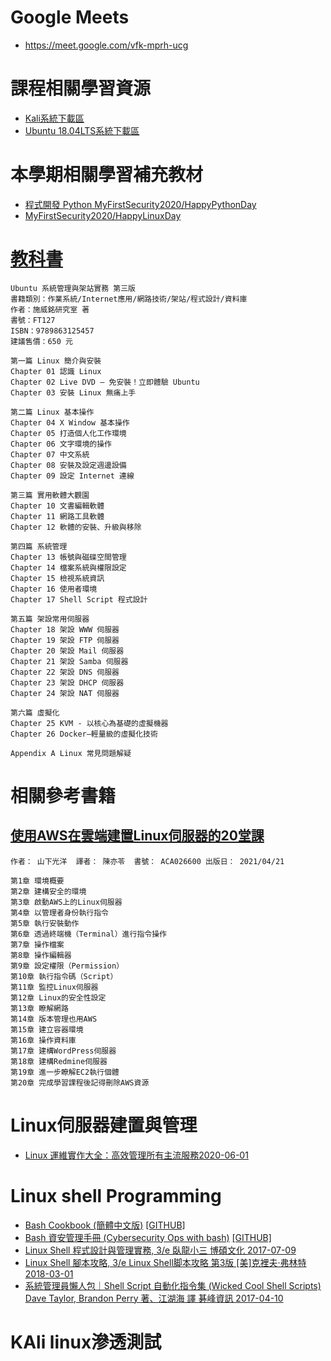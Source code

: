 # Google Meets

- https://meet.google.com/vfk-mprh-ucg

# 課程相關學習資源

- [Kali系統下載區](https://drive.google.com/file/d/1awLNHsJKgga2W0XFycnBmPEgzx4221Wi/view?usp=sharing)
- [Ubuntu 18.04LTS系統下載區](https://drive.google.com/file/d/1QPy_Ztk5Gl1ZkHRRCCytEJRem0KjItOw/view?usp=sharing)

# 本學期相關學習補充教材
- [程式開發 Python MyFirstSecurity2020/HappyPythonDay](https://github.com/MyFirstSecurity2020/HappyPythonDay)
- [MyFirstSecurity2020/HappyLinuxDay](https://github.com/MyFirstSecurity2020/HappyLinuxDay)


# [教科書](https://www.flag.com.tw/books/product/FT127)
```
Ubuntu 系統管理與架站實務 第三版
書籍類別：作業系統/Internet應用/網路技術/架站/程式設計/資料庫
作者：施威銘研究室 著
書號：FT127
ISBN：9789863125457
建議售價：650 元
```
```
第一篇 Linux 簡介與安裝
Chapter 01 認識 Linux
Chapter 02 Live DVD — 免安裝！立即體驗 Ubuntu
Chapter 03 安裝 Linux 無痛上手

第二篇 Linux 基本操作
Chapter 04 X Window 基本操作
Chapter 05 打造個人化工作環境
Chapter 06 文字環境的操作
Chapter 07 中文系統
Chapter 08 安裝及設定週邊設備
Chapter 09 設定 Internet 連線

第三篇 實用軟體大觀園
Chapter 10 文書編輯軟體
Chapter 11 網路工具軟體
Chapter 12 軟體的安裝、升級與移除

第四篇 系統管理
Chapter 13 帳號與磁碟空間管理
Chapter 14 檔案系統與權限設定
Chapter 15 檢視系統資訊
Chapter 16 使用者環境
Chapter 17 Shell Script 程式設計

第五篇 架設常用伺服器
Chapter 18 架設 WWW 伺服器
Chapter 19 架設 FTP 伺服器
Chapter 20 架設 Mail 伺服器
Chapter 21 架設 Samba 伺服器
Chapter 22 架設 DNS 伺服器
Chapter 23 架設 DHCP 伺服器
Chapter 24 架設 NAT 伺服器

第六篇 虛擬化
Chapter 25 KVM - 以核心為基礎的虛擬機器
Chapter 26 Docker–輕量級的虛擬化技術

Appendix A Linux 常見問題解疑
```
# 相關參考書籍
## [使用AWS在雲端建置Linux伺服器的20堂課 ](https://www.books.com.tw/products/0010889531)
```
作者： 山下光洋  譯者： 陳亦苓  書號： ACA026600 出版日： 2021/04/21

第1章 環境概要
第2章 建構安全的環境
第3章 啟動AWS上的Linux伺服器
第4章 以管理者身份執行指令
第5章 執行安裝動作
第6章 透過終端機（Terminal）進行指令操作
第7章 操作檔案
第8章 操作編輯器
第9章 設定權限（Permission）
第10章 執行指令碼（Script）
第11章 監控Linux伺服器
第12章 Linux的安全性設定
第13章 瞭解網路
第14章 版本管理也用AWS
第15章 建立容器環境
第16章 操作資料庫
第17章 建構WordPress伺服器
第18章 建構Redmine伺服器
第19章 進一步瞭解EC2執行個體
第20章 完成學習課程後記得刪除AWS資源
```

# Linux伺服器建置與管理

- [Linux 運維實作大全：高效管理所有主流服務2020-06-01](https://www.tenlong.com.tw/products/9789865501662)


# Linux shell Programming
- [Bash Cookbook (簡體中文版)](https://www.tenlong.com.tw/products/9787115527011) [[GITHUB]](https://github.com/PacktPublishing/Bash-Cookbook)
- [Bash 資安管理手冊 (Cybersecurity Ops with bash)](https://www.tenlong.com.tw/products/9789865023232)  [[GITHUB]](https://github.com/cybersecurityops/cyber-ops-with-bash)
- [Linux Shell 程式設計與管理實務, 3/e 臥龍小三  博碩文化 2017-07-09](https://www.tenlong.com.tw/products/9789864342266)
- [Linux Shell 腳本攻略, 3/e Linux Shell脚本攻略 第3版 [美]克裡夫·弗林特 2018-03-01](https://www.tenlong.com.tw/products/9787115477385)
- [系統管理員懶人包｜Shell Script 自動化指令集 (Wicked Cool Shell Scripts) Dave Taylor, Brandon Perry 著、江湖海 譯 碁峰資訊 2017-04-10](https://www.tenlong.com.tw/products/9789864763672)

# KAli linux滲透測試
